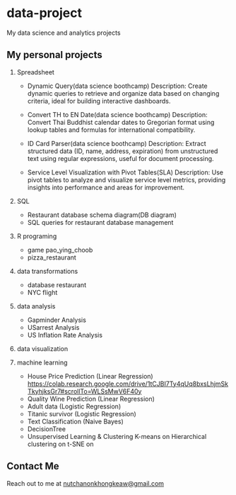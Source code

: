# data-project
My data science and analytics projects

## My personal projects

1. Spreadsheet
    - Dynamic Query(data science boothcamp)
    Description: Create dynamic queries to retrieve and organize data based on changing criteria, ideal for building interactive dashboards.
   
    - Convert TH to EN Date(data science boothcamp)
    Description: Convert Thai Buddhist calendar dates to Gregorian format using lookup tables and formulas for international compatibility.

    - ID Card Parser(data science boothcamp)
    Description: Extract structured data (ID, name, address, expiration) from unstructured text using regular expressions, useful for document processing.

    - Service Level Visualization with Pivot Tables(SLA)
    Description: Use pivot tables to analyze and visualize service level metrics, providing insights into performance and areas for improvement.

2. SQL
    - Restaurant database schema diagram(DB diagram)
    - SQL queries for restaurant database management
    
3. R programing
   - game pao_ying_choob
   - pizza_restaurant
     
4. data transformations
   - database restaurant
   - NYC flight
     
5. data analysis
    - Gapminder Analysis
    - USarrest Analysis
    - US Inflation Rate Analysis
      
6. data visualization

7. machine learning
    - House Price Prediction (Linear Regression) https://colab.research.google.com/drive/1tCJBI7Ty4qUq8bxsLhjmSkTkyhjksGr7#scrollTo=WLSsMwV6F40y
    - Quality Wine Prediction (Linear Regression)
    - Adult data (Logistic Regression)
    - Titanic survivor (Logistic Regression)
    - Text Classification (Naive Bayes)
    - DecisionTree
    - Unsupervised Learning & Clustering
         K-means on
         Hierarchical clustering on 
         t-SNE on 

   
   

## Contact Me 
Reach out to me at nutchanonkhongkeaw@gmail.com

